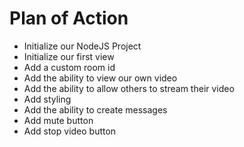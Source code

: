 # Plan of Action

- Initialize our NodeJS Project
- Initialize our first view
- Add a custom room id
- Add the ability to view our own video
- Add the ability to allow others to stream their video
- Add styling
- Add the ability to create messages
- Add mute button
- Add stop video button